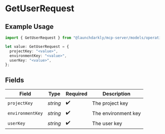 # GetUserRequest

## Example Usage

```typescript
import { GetUserRequest } from "@launchdarkly/mcp-server/models/operations";

let value: GetUserRequest = {
  projectKey: "<value>",
  environmentKey: "<value>",
  userKey: "<value>",
};
```

## Fields

| Field               | Type                | Required            | Description         |
| ------------------- | ------------------- | ------------------- | ------------------- |
| `projectKey`        | *string*            | :heavy_check_mark:  | The project key     |
| `environmentKey`    | *string*            | :heavy_check_mark:  | The environment key |
| `userKey`           | *string*            | :heavy_check_mark:  | The user key        |
